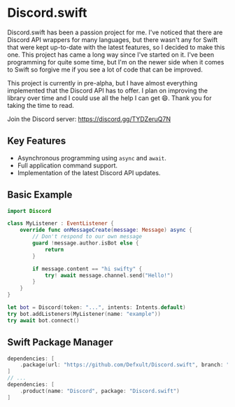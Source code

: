 # Discord.swift

Discord.swift has been a passion project for me. I've noticed that there are Discord API wrappers for many languages, but there wasn't any for Swift that were kept up-to-date with the latest features, so I decided to make this one. This project has came a long way since I've started on it. I've been programming for quite some time, but I'm on the newer side when it comes to Swift so forgive me if you see a lot of code that can be improved.

This project is currently in pre-alpha, but I have almost everything implemented that the Discord API has to offer. I plan on improving the library over time and I could use all the help I can get 😄. Thank you for taking the time to read.

Join the Discord server: https://discord.gg/TYDZeruQ7N

## Key Features
- Asynchronous programming using `async` and `await`.
- Full application command support.
- Implementation of the latest Discord API updates.

## Basic Example
```swift
import Discord

class MyListener : EventListener {
    override func onMessageCreate(message: Message) async {
        // Don't respond to our own message
        guard !message.author.isBot else {
            return
        }

        if message.content == "hi swifty" {
            try! await message.channel.send("Hello!")
        }
    }
}

let bot = Discord(token: "...", intents: Intents.default)
try bot.addListeners(MyListener(name: "example"))
try await bot.connect()
```
## Swift Package Manager
```swift
dependencies: [
    .package(url: "https://github.com/Defxult/Discord.swift", branch: "main")
]
// ...
dependencies: [
    .product(name: "Discord", package: "Discord.swift")
]
```
